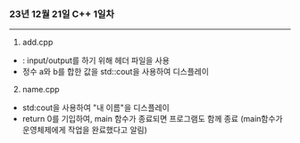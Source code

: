 ### 23년 12월 21일 C++ 1일차

***
1. add.cpp
* <iostream> : input/output를 하기 위해 <iostream> 헤더 파일을 사용
* 정수 a와 b를 합한 값을 std::cout을 사용하여 디스플레이

2. name.cpp
* std:cout을 사용하여 "내 이름"을 디스플레이
* return 0를 기입하여, main 함수가 종료되면 프로그램도 함께 종료 (main함수가 운영체제에게 작업을 완료했다고 알림)
